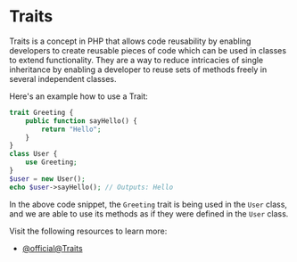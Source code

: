 # Traits

Traits is a concept in PHP that allows code reusability by enabling developers to create reusable pieces of code which can be used in classes to extend functionality. They are a way to reduce intricacies of single inheritance by enabling a developer to reuse sets of methods freely in several independent classes. 

Here's an example how to use a Trait:

```php
trait Greeting {
    public function sayHello() {
        return "Hello";
    }
}
class User {
    use Greeting;
}
$user = new User();
echo $user->sayHello(); // Outputs: Hello
```

In the above code snippet, the `Greeting` trait is being used in the `User` class, and we are able to use its methods as if they were defined in the `User` class.

Visit the following resources to learn more:

- [@official@Traits](https://www.php.net/manual/en/language.oop5.traits.php)
